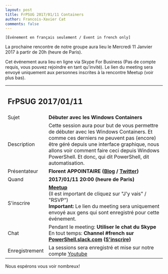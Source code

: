 ```yaml
---
layout: post
title: FrPSUG 2017/01/11 Containers
author: Francois-Xavier Cat
comments: false
---
```


```
[Événement en français seulement / Event in french only]
```
La prochaine rencontre de notre groupe aura lieu le Mercredi 11 Janvier 2017 à partir de 20h (heure de Paris).

Cet événement aura lieu en ligne via Skype For Business (Pas de compte requis, vous pouvez rejoindre en tant qu'invité).
Le lien du meeting sera envoyé uniquement aux personnes inscrites à la rencontre Meetup (voir plus bas).


<table>
<tr>
<td colspan="2"><h2>FrPSUG 2017/01/11</h2></td>

</tr>
<tr>
    <td>Sujet</td>
<td> <b>Débuter avec les Windows Containers </b></td>
</tr>
<tr>
    <td>Description</td>
<td> Cette session aura pour but de vous permettre de débuter avec les Windows Containers. Et comme ces derniers ne peuvent pas (encore) être géré depuis une interface graphique, nous allons voir comment faire ceci depuis Windows PowerShell. Et donc, qui dit PowerShell, dit automatisation.
</td>
</tr>
<tr>
    <td>Présentateur</td>
<td> <b>Florent APPOINTAIRE (<a href="http://microsofttouch.fr/default/b/florent/">Blog</a> / <a href="https://twitter.com/florent_app">Twitter</a>)</b></td>
</tr>
<tr>
    <td>Quand</td>
<td> <b>2017/01/11 20:00 (heure de Paris)</b></td>
</tr>
<tr>
    <td>S'inscrire</td>
<td> <b><a href="https://www.meetup.com/FrenchPSUG/events/233089259/">Meetup</a></b> <br>(Il est important de cliquez sur "J'y vais" / "RSVP")
<br> <b>Important:</b> Le lien du meeting sera uniquement envoyé aux gens qui sont enregistré pour cette événement.
</td>
</tr>
<tr>
    <td>Chat</td>
<td>Pendant le meeting: <b>Utiliser le chat du Skype</b> <br> En tout temps:<b> Channel #french sur <a href="https://powershell.slack.com/Slack">PowerShell.slack.com</a>  (<a href="http://slack.poshcode.org/">S'inscrire</a>)</b></td>
</tr>
<tr>
    <td>Enregistrement</td>
<td>La sessions sera enregistré et mise sur notre compte <a href="https://www.youtube.com/channel/UCyxicOKZNm_u1opF_xAYfDA">Youtube</a></td>
</tr>
</table>

Nous espérons vous voir nombreux!
